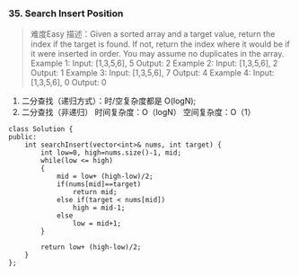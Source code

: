 
### 35. Search Insert Position
>难度Easy
描述：Given a sorted array and a target value, return the index if the target is found. If not, return the index where it would be if it were inserted in order.
You may assume no duplicates in the array.
Example 1:
Input: [1,3,5,6], 5
Output: 2
Example 2:
Input: [1,3,5,6], 2
Output: 1
Example 3:
Input: [1,3,5,6], 7
Output: 4
Example 4:
Input: [1,3,5,6], 0
Output: 0

1. 二分查找（递归方式）：时/空复杂度都是 O(logN);
2. 二分查找（非递归）
时间复杂度：O（logN）
空间复杂度：O（1）

```
class Solution {
public:
    int searchInsert(vector<int>& nums, int target) {
        int low=0, high=nums.size()-1, mid;
        while(low <= high)
        {
            mid = low+ (high-low)/2;
            if(nums[mid]==target)
                return mid;
            else if(target < nums[mid])
                high = mid-1;                
            else            
                low = mid+1;            
        }
        
        return low+ (high-low)/2;
    }
};
```